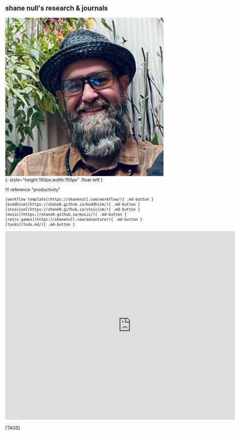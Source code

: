 
## shane null's research & journals

![shane null](images/shane0.png){: style="height:150px;width:150px" .float-left }

!!! reference "productivity"

    [workflow template](https://shanenull.com/workflow/){ .md-button } 
    [buddhism](https://shane0.github.io/buddhism/){ .md-button } 
    [stoicism](https://shane0.github.io/stoicism/){ .md-button }
    [music](https://shane0.github.io/music/){ .md-button } 
    [retro games](https://shanenull.com/adventure/){ .md-button } 
    [tasks](todo.md/){ .md-button } 

<iframe width="800" height="600" src="https://www.youtube.com/embed/ET8tI10G0lo" title="shanenull.com screencast" frameborder="0" allow="accelerometer; autoplay; clipboard-write; encrypted-media; gyroscope; picture-in-picture; web-share" allowfullscreen></iframe>

[TAGS]
